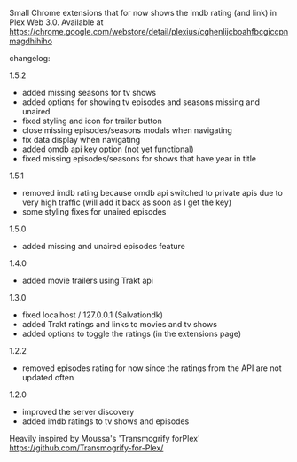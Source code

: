 Small Chrome extensions that for now shows the imdb rating (and link) in Plex Web 3.0.
Available at https://chrome.google.com/webstore/detail/plexius/cghenlijcboahfbcgiccpnmagdhihiho



changelog:

1.5.2
 - added missing seasons for tv shows
 - added options for showing tv episodes and seasons missing and unaired
 - fixed styling and icon for trailer button
 - close missing episodes/seasons modals when navigating
 - fix data display when navigating
 - added omdb api key option (not yet functional)
 - fixed missing episodes/seasons for shows that have year in title

1.5.1
 - removed imdb rating because omdb api switched to private apis due to very high traffic (will add it back as soon as I get the key)
 - some styling fixes for unaired episodes

1.5.0
 - added missing and unaired episodes feature

1.4.0
 - added movie trailers using Trakt api

1.3.0
 - fixed localhost / 127.0.0.1 (Salvationdk)
 - added Trakt ratings and links to movies and tv shows
 - added options to toggle the ratings (in the extensions page)

1.2.2
 - removed episodes rating for now since the ratings from the API  are not updated often

1.2.0
- improved the server discovery
- added imdb ratings to tv shows and episodes



Heavily inspired by Moussa's 'Transmogrify forPlex'
https://github.com/Transmogrify-for-Plex/
